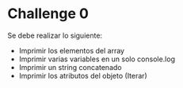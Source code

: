 # Challenge 0

Se debe realizar lo siguiente:  
- Imprimir los elementos del array
- Imprimir varias variables en un solo console.log
- Imprimir un string concatenado
- Imprimir los atributos del objeto (Iterar)